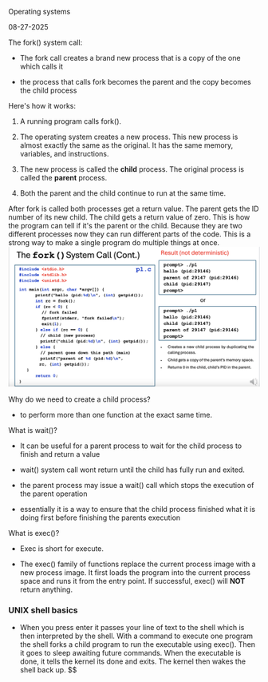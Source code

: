 Operating systems

08-27-2025

  

The fork() system call:

- The fork call creates a brand new process that is a copy of the one which calls it

- the process that calls fork becomes the parent and the copy becomes the child process

  

Here's how it works:

1. A running program calls fork().

2. The operating system creates a new process. This new process is almost exactly the same as the original. It has the same memory, variables, and instructions.

3. The new process is called the **child** process. The original process is called the **parent** process.

4. Both the parent and the child continue to run at the same time.

  

After fork is called both processes get a return value. The parent gets the ID number of its new child. The child gets a return value of zero. This is how the program can tell if it's the parent or the child. Because they are two different processes now they can run different parts of the code. This is a strong way to make a single program do multiple things at once. ![](../../images/Screenshot%202025-08-27%20at%202.42.57%20PM.png)

Why do we need to create a child process?

- to perform more than one function at the exact same time.

What is wait()?

- It can be useful for a parent process to wait for the child process to finish and return a value

- wait() system call wont return until the child has fully run and exited.

  

- the parent process may issue a wait() call which stops the execution of the parent operation

- essentially it is a way to ensure that the child process finished what it is doing first before finishing the parents execution

What is exec()?

- Exec is short for execute.

- The exec() family of functions replace the current process image with a new process image. It first loads the program into the current process space and runs it from the entry point. If successful, exec() will **NOT** return anything.

### UNIX shell basics

- When you press enter it passes your line of text to the shell which is then interpreted by the shell. With a command to execute one program the shell forks a child program to run the executable using exec(). Then it goes to sleep awaiting future commands. When the executable is done, it tells the kernel its done and exits. The kernel then wakes the shell back up.
$$